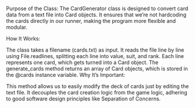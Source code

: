 Purpose of the Class: The CardGenerator class is designed to convert card data from a text file into Card objects. It ensures that we’re not hardcoding the cards directly in our runner, making the program more flexible and modular.

How It Works:

The class takes a filename (cards.txt) as input.
It reads the file line by line using File.readlines, splitting each line into value, suit, and rank.
Each line represents one card, which gets turned into a Card object.
The generate_cards method returns an array of Card objects, which is stored in the @cards instance variable.
Why It’s Important:

This method allows us to easily modify the deck of cards just by editing the text file.
It decouples the card creation logic from the game logic, adhering to good software design principles like Separation of Concerns.